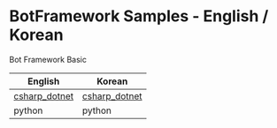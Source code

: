 # BotFramework Samples - English / Korean
Bot Framework Basic

| English | Korean |
|---------|---------|
|[csharp_dotnet](https://github.com/MSKoreaBotSupportTeam/BotFramework/tree/main/en/csharp_dotnet) | [csharp_dotnet](https://github.com/MSKoreaBotSupportTeam/BotFramework/tree/main/ko/csharp_dotnet) |
|python|python|
